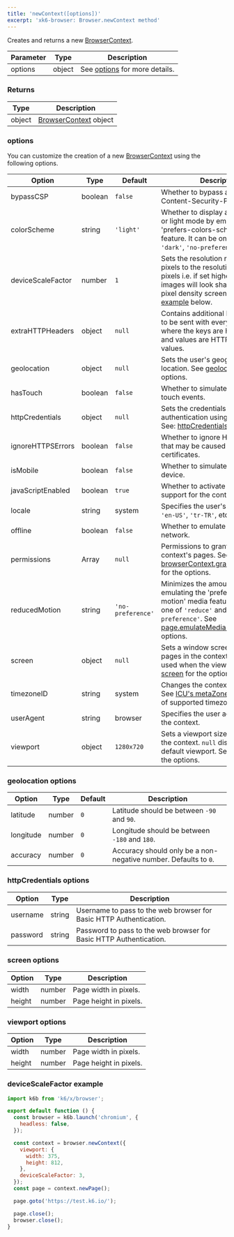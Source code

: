 ```yaml
---
title: 'newContext([options])'
excerpt: 'xk6-browser: Browser.newContext method'
---
```


Creates and returns a new [BrowserContext](/javascript-api/xk6-browser/browsercontext/).

| Parameter | Type   | Description                               |
| --------- | ------ | ----------------------------------------- |
| options   | object | See [options](#options) for more details. |

### Returns

| Type   | Description                                                          |
| ------ | -------------------------------------------------------------------- |
| object | [BrowserContext](/javascript-api/xk6-browser/browsercontext/) object |

### options

You can customize the creation of a new [BrowserContext](/javascript-api/xk6-browser/browsercontext/) using the following options.

<!-- vale off -->

| Option                              | Type    | Default           | Description                                                                                                                                                                                                                                       |
|-------------------------------------|---------|-------------------|---------------------------------------------------------------------------------------------------------------------------------------------------------------------------------------------------------------------------------------------------|
| bypassCSP                           | boolean | `false`           | Whether to bypass a page's Content-Security-Policy.                                                                                                                                                                                               |
| colorScheme                         | string  | `'light'`         | Whether to display a page in dark or light mode by emulating the 'prefers-colors-scheme' media feature. It can be one of `'light'`, `'dark'`, `'no-preference'`.                                                                                  |
| <BWIPT id="433"/> deviceScaleFactor | number  | `1`               | Sets the resolution ratio in physical pixels to the resolution in CSS pixels i.e. if set higher than `1`, then images will look sharper on high pixel density screens. See an [example](#devicescalefactor-example) below.                        |
| extraHTTPHeaders                    | object  | `null`            | Contains additional HTTP headers to be sent with every request, where the keys are HTTP headers and values are HTTP header values.                                                                                                                |
| <BWIPT id="435"/> geolocation       | object  | `null`            | Sets the user's geographical location. See [geolocation](#geolocation-options) for the options.                                                                                                                                                   |
| <BWIPT id="436"/> hasTouch          | boolean | `false`           | Whether to simulate a device with touch events.                                                                                                                                                                                                   |
| httpCredentials                     | object  | `null`            | Sets the credentials for HTTP authentication using Basic Auth. See: [httpCredentials](#httpcredentials-options).                                                                                                                                  |
| ignoreHTTPSErrors                   | boolean | `false`           | Whether to ignore HTTPS errors that may be caused by invalid certificates.                                                                                                                                                                        |
| isMobile                            | boolean | `false`           | Whether to simulate a mobile device.                                                                                                                                                                                                              |
| javaScriptEnabled                   | boolean | `true`            | Whether to activate JavaScript support for the context.                                                                                                                                                                                           |
| locale                              | string  | system            | Specifies the user's locale, such as `'en-US'`, `'tr-TR'`, etc.                                                                                                                                                                                   |
| offline                             | boolean | `false`           | Whether to emulate an offline network.                                                                                                                                                                                                            |
| permissions                         | Array   | `null`            | Permissions to grant for the context's pages. See [browserContext.grantPermissions()](/javascript-api/xk6-browser/browsercontext#browsercontext-grantpermissions-permissions-options) for the options.                                            |
| reducedMotion                       | string  | `'no-preference'` | Minimizes the amount of motion by emulating the 'prefers-reduced-motion' media feature. It can be one of `'reduce'` and `'no-preference'`. See [page.emulateMedia()](/javascript-api/xk6-browser/page#page-emulatemedia-options) for the options. |
| screen                              | object  | `null`            | Sets a window screen size for all pages in the context. It can only be used when the viewport is set. See: [screen](#screen-options) for the options.                                                                                             |
| timezoneID                          | string  | system            | Changes the context's timezone. See [ICU's metaZones.txt](https://cs.chromium.org/chromium/src/third_party/icu/source/data/misc/metaZones.txt?rcl=faee8bc70570192d82d2978a71e2a615788597d1) for a list of supported timezone IDs.                 |
| userAgent                           | string  | browser           | Specifies the user agent to use in the context.                                                                                                                                                                                                   |
| viewport                            | object  | `1280x720`        | Sets a viewport size for all pages in the context. `null` disables the default viewport. See: [viewport](#viewport-options) for the options.                                                                                                      |

<!-- vale on -->

### geolocation options

| Option    | Type   | Default | Description                                                     |
|-----------|--------|---------|-----------------------------------------------------------------|
| latitude  | number | `0`     | Latitude should be between `-90` and `90`.                      |
| longitude | number | `0`     | Longitude should be between `-180` and `180`.                   |
| accuracy  | number | `0`     | Accuracy should only be a non-negative number. Defaults to `0`. |

### httpCredentials options

| Option   | Type   | Description                                                        |
| -------- | ------ | ------------------------------------------------------------------ |
| username | string | Username to pass to the web browser for Basic HTTP Authentication. |
| password | string | Password to pass to the web browser for Basic HTTP Authentication. |

### screen options

| Option | Type   | Description            |
| ------ | ------ | ---------------------- |
| width  | number | Page width in pixels.  |
| height | number | Page height in pixels. |

<!-- vale off -->

### viewport options

<!-- vale on -->

| Option | Type   | Description            |
| ------ | ------ | ---------------------- |
| width  | number | Page width in pixels.  |
| height | number | Page height in pixels. |

<!-- vale off -->

### deviceScaleFactor example

```javascript
import k6b from 'k6/x/browser';

export default function () {
  const browser = k6b.launch('chromium', {
    headless: false,
  });

  const context = browser.newContext({
    viewport: {
      width: 375,
      height: 812,
    },
    deviceScaleFactor: 3,
  });
  const page = context.newPage();

  page.goto('https://test.k6.io/');

  page.close();
  browser.close();
}
```
